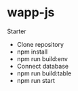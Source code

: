 # wapp-js

Starter
- Clone repository
- npm install
- npm run build:env
- Connect database
- npm run build:table
- npm run start
